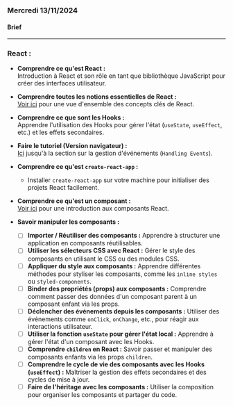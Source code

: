 ### Mercredi 13/11/2024

#### Brief
---

### React :

- **Comprendre ce qu'est React :**  
  Introduction à React et son rôle en tant que bibliothèque JavaScript pour créer des interfaces utilisateur.

- **Comprendre toutes les notions essentielles de React :**  
  [Voir ici](https://react.dev/learn) pour une vue d'ensemble des concepts clés de React.

- **Comprendre ce que sont les Hooks :**  
  Apprendre l'utilisation des Hooks pour gérer l'état (`useState`, `useEffect`, etc.) et les effets secondaires.

- **Faire le tutoriel (Version navigateur) :**  
  [Ici](https://react.dev/learn/tutorial-tic-tac-toe) jusqu'à la section sur la gestion d'événements (`Handling Events`).

- **Comprendre ce qu'est `create-react-app` :**  
  - Installer `create-react-app` sur votre machine pour initialiser des projets React facilement.

- **Comprendre ce qu'est un composant :**  
  [Voir ici](https://react.dev/learn) pour une introduction aux composants React.

- **Savoir manipuler les composants :**  
  - [ ] **Importer / Réutiliser des composants :** Apprendre à structurer une application en composants réutilisables.
  - [ ] **Utiliser les sélecteurs CSS avec React :** Gérer le style des composants en utilisant le CSS ou des modules CSS.
  - [ ] **Appliquer du style aux composants :** Apprendre différentes méthodes pour styliser les composants, comme les `inline styles` ou `styled-components`.
  - [ ] **Binder des propriétés (props) aux composants :** Comprendre comment passer des données d'un composant parent à un composant enfant via les props.
  - [ ] **Déclencher des événements depuis les composants :** Utiliser des événements comme `onClick`, `onChange`, etc., pour réagir aux interactions utilisateur.
  - [ ] **Utiliser la fonction `useState` pour gérer l'état local :** Apprendre à gérer l'état d'un composant avec les Hooks.
  - [ ] **Comprendre `children` en React :** Savoir passer et manipuler des composants enfants via les props `children`.
  - [ ] **Comprendre le cycle de vie des composants avec les Hooks (`useEffect`) :** Maîtriser la gestion des effets secondaires et des cycles de mise à jour.
  - [ ] **Faire de l'héritage avec les composants :** Utiliser la composition pour organiser les composants et partager du code.
